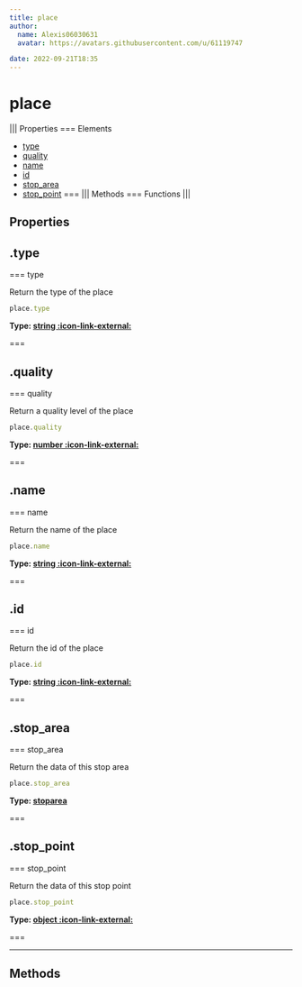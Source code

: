 ```yaml
---
title: place
author:
  name: Alexis06030631
  avatar: https://avatars.githubusercontent.com/u/61119747

date: 2022-09-21T18:35
---
```


# place

||| Properties
=== Elements
- [type](#type)
- [quality](#quality)
- [name](#name)
- [id](#id)
- [stop_area](#stop_area)
- [stop_point](#stop_point)
===
||| Methods
=== Functions
|||
## Properties
## .type

=== type

Return the type of the place


```javascript
place.type
```
**Type: [string :icon-link-external:](https://developer.mozilla.org/en-US/docs/Web/JavaScript/Reference/Global_Objects/String)**

===

## .quality

=== quality

Return a quality level of the place


```javascript
place.quality
```
**Type: [number :icon-link-external:](https://developer.mozilla.org/en-US/docs/Web/JavaScript/Reference/Global_Objects/Number)**

===

## .name

=== name

Return the name of the place


```javascript
place.name
```
**Type: [string :icon-link-external:](https://developer.mozilla.org/en-US/docs/Web/JavaScript/Reference/Global_Objects/String)**

===

## .id

=== id

Return the id of the place


```javascript
place.id
```
**Type: [string :icon-link-external:](https://developer.mozilla.org/en-US/docs/Web/JavaScript/Reference/Global_Objects/String)**

===

## .stop_area

=== stop_area

Return the data of this stop area


```javascript
place.stop_area
```
**Type: [stoparea](../structures/stoparea)**

===

## .stop_point

=== stop_point

Return the data of this stop point


```javascript
place.stop_point
```
**Type: [object :icon-link-external:](https://developer.mozilla.org/en-US/docs/Web/JavaScript/Reference/Global_Objects/Object)**

===

---
## Methods
